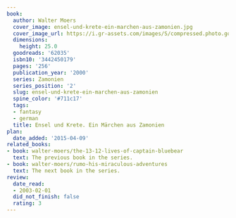```yaml
---
book:
  author: Walter Moers
  cover_image: ensel-und-krete-ein-marchen-aus-zamonien.jpg
  cover_image_url: https://i.gr-assets.com/images/S/compressed.photo.goodreads.com/books/1170598805l/62035.jpg
  dimensions:
    height: 25.0
  goodreads: '62035'
  isbn10: '3442450179'
  pages: '256'
  publication_year: '2000'
  series: Zamonien
  series_position: '2'
  slug: ensel-und-krete-ein-marchen-aus-zamonien
  spine_color: '#711c17'
  tags:
  - fantasy
  - german
  title: Ensel und Krete. Ein Märchen aus Zamonien
plan:
  date_added: '2015-04-09'
related_books:
- book: walter-moers/the-13-12-lives-of-captain-bluebear
  text: The previous book in the series.
- book: walter-moers/rumo-his-miraculous-adventures
  text: The next book in the series.
review:
  date_read:
  - 2003-02-01
  did_not_finish: false
  rating: 3
---
```

